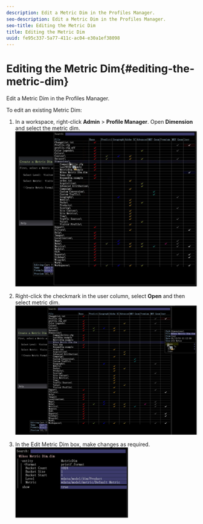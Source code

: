 ```yaml
---
description: Edit a Metric Dim in the Profiles Manager.
seo-description: Edit a Metric Dim in the Profiles Manager.
seo-title: Editing the Metric Dim
title: Editing the Metric Dim
uuid: fe95c337-5a77-411c-ac04-e30a1ef38098
---
```


# Editing the Metric Dim{#editing-the-metric-dim}

Edit a Metric Dim in the Profiles Manager.

To edit an existing Metric Dim:

1. In a workspace, right-click **Admin** > **Profile Manager**. Open **Dimension** and select the metric dim. ![](assets/6_4_workstation_metricdim_edit.png)

1. Right-click the checkmark in the user column, select **Open** and then select metric dim. ![](assets/6_4_workstation_metricdim_edit_profile.png)

1. In the Edit Metric Dim box, make changes as required. ![](assets/6_4_workstation_metricdim_edit_metricdim.png)

